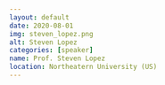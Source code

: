 ```yaml
---
layout: default
date: 2020-08-01
img: steven_lopez.png
alt: Steven Lopez
categories: [speaker]
name: Prof. Steven Lopez
location: Northeatern University (US)
---
```

